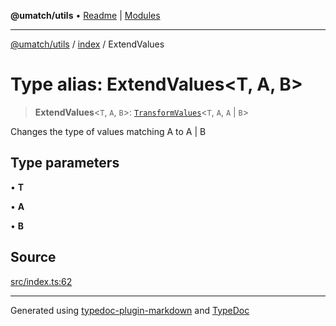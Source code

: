 **@umatch/utils** • [Readme](../../index.md) \| [Modules](../../modules.md)

***

[@umatch/utils](../../modules.md) / [index](../index.md) / ExtendValues

# Type alias: ExtendValues\<T, A, B\>

> **ExtendValues**\<`T`, `A`, `B`\>: [`TransformValues`](TransformValues.md)\<`T`, `A`, `A` \| `B`\>

Changes the type of values matching A to A | B

## Type parameters

• **T**

• **A**

• **B**

## Source

[src/index.ts:62](https://github.com/umatch-oficial/utils/blob/4c813c4/src/index.ts#L62)

***

Generated using [typedoc-plugin-markdown](https://www.npmjs.com/package/typedoc-plugin-markdown) and [TypeDoc](https://typedoc.org/)
